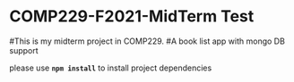 # COMP229-F2021-MidTerm Test

#This is my midterm project in COMP229. 
#A book list app with mongo DB support

please use **`npm install`** to install project dependencies

